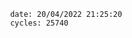 

                date: 20/04/2022 21:25:20
                cycles: 25740

                         